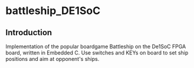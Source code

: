 # battleship_DE1SoC
 
## Introduction
Implementation of the popular boardgame Battleship on the De1SoC FPGA board, written in Embedded C. Use switches and KEYs on board to set ship positions and aim at opponent's ships.